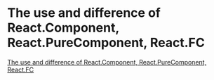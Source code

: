 # The use and difference of React.Component, React.PureComponent, React.FC
[The use and difference of React.Component, React.PureComponent, React.FC](https://aiwithcloud.com/2022/09/15/the_use_and_difference_of_react-component_react-purecomponent_react-fc/)